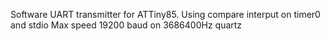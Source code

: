 Software UART transmitter for ATTiny85. Using compare interput on timer0 and stdio
Max speed 19200 baud on 3686400Hz quartz
